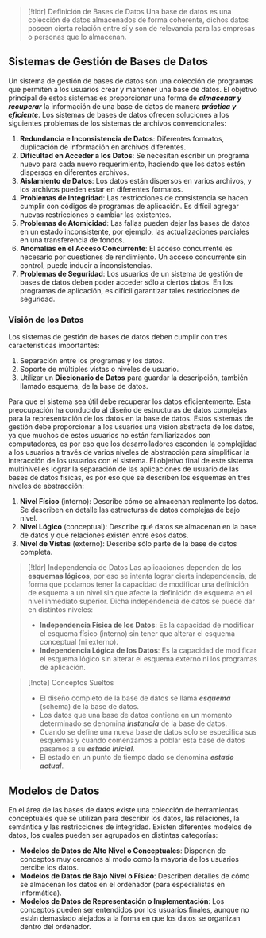 
>[!tldr] Definición de Bases de Datos
>Una base de datos es una colección de datos almacenados de forma coherente, dichos datos poseen cierta relación entre sí y son de relevancia para las empresas o personas que lo almacenan.

## Sistemas de Gestión de Bases de Datos

Un sistema de gestión de bases de datos son una colección de programas que permiten a los usuarios crear y mantener una base de datos. El objetivo principal de estos sistemas es proporcionar una forma de ***almacenar y recuperar*** la información de una base de datos de manera ***práctica y eficiente***.
Los sistemas de bases de datos ofrecen soluciones a los siguientes problemas de los sistemas de archivos convencionales:

1. **Redundancia e Inconsistencia de Datos**: Diferentes formatos, duplicación de información en archivos diferentes.
2. **Dificultad en Acceder a los Datos**: Se necesitan escribir un programa nuevo para cada nuevo requerimiento, haciendo que los datos estén dispersos en diferentes archivos.
3. **Aislamiento de Datos**: Los datos están dispersos en varios archivos, y los archivos pueden estar en diferentes formatos.
4. **Problemas de Integridad**: Las restricciones de consistencia se hacen cumplir con códigos de programas de aplicación. Es difícil agregar nuevas restricciones o cambiar las existentes.
5. **Problemas de Atomicidad**: Las fallas pueden dejar las bases de datos en un estado inconsistente, por ejemplo, las actualizaciones parciales en una transferencia de fondos.
6. **Anomalías en el Acceso Concurrente**: El acceso concurrente es necesario por cuestiones de rendimiento. Un acceso concurrente sin control, puede inducir a inconsistencias.
7. **Problemas de Seguridad**: Los usuarios de un sistema de gestión de bases de datos deben poder acceder sólo a ciertos datos. En los programas de aplicación, es difícil garantizar tales restricciones de seguridad.

### Visión de los Datos

Los sistemas de gestión de bases de datos deben cumplir con tres características importantes:

1. Separación entre los programas y los datos.
2. Soporte de múltiples vistas o niveles de usuario.
3. Utilizar un **Diccionario de Datos** para guardar la descripción, también llamado esquema, de la base de datos.

Para que el sistema sea útil debe recuperar los datos eficientemente. Esta preocupación ha conducido al diseño de estructuras de datos complejas para la representación de los datos en la base de datos.
Estos sistemas de gestión debe proporcionar a los usuarios una visión abstracta de los datos, ya que muchos de estos usuarios no están familiarizados con computadores, es por eso que los desarrolladores esconden la complejidad a los usuarios a través de varios niveles de abstracción para simplificar la interacción de los usuarios con el sistema.
El objetivo final de este sistema multinivel es lograr la separación de las aplicaciones de usuario de las bases de datos físicas, es por eso que se describen los esquemas en tres niveles de abstracción:

1. **Nivel Físico** (interno): Describe cómo se almacenan realmente los datos. Se describen en detalle las estructuras de datos complejas de bajo nivel.
2. **Nivel Lógico** (conceptual): Describe qué datos se almacenan en la base de datos y qué relaciones existen entre esos datos.
3. **Nivel de Vistas** (externo): Describe sólo parte de la base de datos completa.

>[!tldr] Independencia de Datos
>Las aplicaciones dependen de los **esquemas lógicos**, por eso se intenta lograr cierta independencia, de forma que podamos tener la capacidad de modificar una definición de esquema a un nivel sin que afecte la definición de esquema en el nivel inmediato superior. Dicha independencia de datos se puede dar en distintos niveles:
>- **Independencia Física de los Datos**: Es la capacidad de modificar el esquema físico (interno) sin tener que alterar el esquema conceptual (ni externo).
>- **Independencia Lógica de los Datos**: Es la capacidad de modificar el esquema lógico sin alterar el esquema externo ni los programas de aplicación.

>[!note] Conceptos Sueltos
>- El diseño completo de la base de datos se llama ***esquema*** (schema) de la base de datos.
>- Los datos que una base de datos contiene en un momento determinado se denomina ***instancia*** de la base de datos.
>- Cuando se define una nueva base de datos solo se especifica sus esquemas y cuando comenzamos a poblar esta base de datos pasamos a su ***estado inicial***.
>- El estado en un punto de tiempo dado se denomina ***estado actual***.

## Modelos de Datos

En el área de las bases de datos existe una colección de herramientas conceptuales que se utilizan para describir los datos, las relaciones, la semántica y las restricciones de integridad.
Existen diferentes modelos de datos, los cuales pueden ser agrupados en distintas categorías:

- **Modelos de Datos de Alto Nivel o Conceptuales**: Disponen de conceptos muy cercanos al modo como la mayoría de los usuarios percibe los datos.
- **Modelos de Datos de Bajo Nivel o Físico**: Describen detalles de cómo se almacenan los datos en el ordenador (para especialistas en informática).
- **Modelos de Datos de Representación o Implementación**: Los conceptos pueden ser entendidos por los usuarios finales, aunque no están demasiado alejados a la forma en que los datos se organizan dentro del ordenador.
